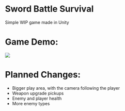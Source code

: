 # Sword Battle Survival
 Simple WIP game made in Unity

# Game Demo:
![](https://github.com/BoraKaygin/Sword-Battle-Survival/blob/main/GameDemo.gif)

# Planned Changes:
- Bigger play area, with the camera following the player
- Weapon upgrade pickups
- Enemy and player health
- More enemy types
